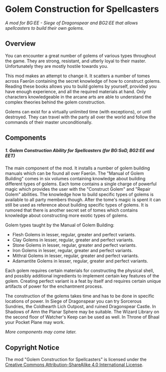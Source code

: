 # Golem Construction for Spellcasters
*A mod for BG:EE - Siege of Dragonspear and BG2:EE that allows spellcasters to build their own golems.*

## Overview
You can encounter a great number of golems of various types throughout the game. They are strong, resistant, and utterly loyal to their master. Unfortunately they are mostly hostile towards you.

This mod makes an attempt to change it. It scatters a number of tomes across Faerûn containing the secret knowledge of how to construct golems. Reading these books allows you to build golems by yourself, provided you have enough experience, and all the required materials at hand. Only characters knowledgeable in the arcane arts are able to understand the complex theories behind the golem construction.

Golems can exist for a virtually unlimited time (with exceptions), or until destroyed. They can travel with the party all over the world and follow the commands of their master unconditionally. 


## Components

##### 1. Golem Construction Ability for Spellcasters (for BG:SoD, BG2:EE and EET)

The main component of the mod. It installs a number of golem building manuals which can be found all over Faerûn. The "Manual of Golem Building" comes in six volumes containing knowledge about building different types of golems. Each tome contains a single charge of powerful magic which provides the user with the "Construct Golem" and "Repair Golem" abilities. The knowledge how to build specific types of golems is available to all party members though. After the tome's magic is spent it can still be used as reference about building specific types of golems. It is rumored that there is another secret set of tomes which contains knowledge about constructing more exotic types of golems.

Golem types taught by the Manual of Golem Building:
- Flesh Golems in lesser, regular, greater and perfect variants.
- Clay Golems in lesser, regular, greater and perfect variants.
- Stone Golems in lesser, regular, greater and perfect variants.
- Iron Golems in lesser, regular, greater and perfect variants.
- Mithral Golems in lesser, regular, greater and perfect variants.
- Adamantite Golems in lesser, regular, greater and perfect variants.

Each golem requires certain materials for constructing the physical shell, and possibly additional ingredients to implement certain key features of the golem. Creating perfect variant is a feat by itself and requires certain unique artifacts of power for the enchantment process.

The construction of the golems takes time and has to be done in specific  locations of power. In Siege of Dragonspear you can try Sorcerous Sundries, the Coldhearth Lich Outpost, and ruined Dragonspear Castle. In Shadows of Amn the Planar Sphere may be suitable. The Wizard Library on the second floor of Watcher's Keep can be used as well. In Throne of Bhaal your Pocket Plane may work.

*More components may come later.*


## Copyright Notice
The mod "Golem Construction for Spellcasters" is licensed under the [Creative Commons Attribution-ShareAlike 4.0 
International License](http://creativecommons.org/licenses/by-sa/4.0/).
